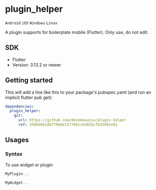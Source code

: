 # plugin_helper
`Android` `iOS` `Windows` `Linux`

A plugin supports for boilerplate mobile (Flutter). Only use, do not edit.

## SDK
 - Flutter
 - Version: 3.13.2 or newer
 
## Getting started
This will add a line like this to your package's pubspec.yaml (and run an implicit flutter pub get):
```yaml
dependencies:
  plugin_helper:
    git:
      url: https://github.com/devemeausss/plugin_helper
      ref: 359699b2dbf79b0e1577d91c6302bcfb35092e92
```

## Usages

### Syntax
To use widget or plugin 
```dart
MyPlugin...

MyWidget...
```